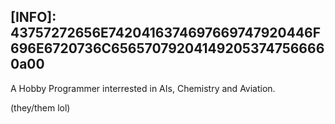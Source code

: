 ## [INFO]: 43757272656E7420416374697669747920446F696E6720736C656570792041492053747566660a00

A Hobby Programmer interrested in AIs, Chemistry and Aviation.


(they/them lol)
